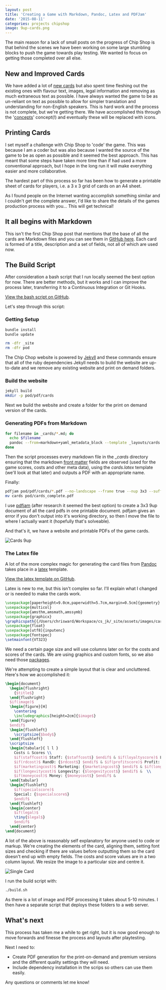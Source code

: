 ```yaml
---
layout: post
title: 'Creating a Game with Markdown, Pandoc, Latex and PDFJam'
date: '2015-08-11'
categories: projects chipshop
image: 9up-cards.png
---
```


The main reason for a lack of small posts on the progress of Chip Shop is that behind the scenes we have been working on some large stumbling blocks to push the game towards play testing. We wanted to focus on getting those completed over all else.

## New and Improved Cards
We have added a lot of [new cards](http://chipshopgame.com/cards/) but also spent time fleshing out the existing ones with flavour text, images, legal information and removing as much extraneous text as possible. I have always wanted the game to be as un-reliant on text as possible to allow for simpler translation and understanding for non-English speakers. This is hard work and the process is not complete, but we're getting there. We have accomplished this through the '[concepts](http://chipshopgame.com/manual/)' concept(!) and eventually these will be replaced with icons.

## Printing Cards
I set myself a challenge with Chip Shop to 'code' the game. This was because I am a coder but was also because I wanted the source of the game to be as open as possible and it seemed the best approach. This has meant that some steps have taken more time than if had used a more conventional approach, but I hope in the long run it will make everything easier and more collaborative.

The hardest part of this process so far has been how to generate a printable sheet of cards for players, i.e. a 3 x 3 grid of cards on an A4 sheet.

As I found people on the Internet wanting accomplish something similar and I couldn't get the complete answer, I'd like to share the details of the games production process with you... This will get technical!

## It all begins with Markdown
This isn't the first Chip Shop post that mentions that the base of all the cards are Markdown files and you can see them in [GitHub here](https://github.com/GregariousMammal/Chip-Shop/tree/master/_cards). Each card is formed of a title, description and a set of fields, not all of which are used now.

## The Build Script
After consideration a bash script that I run locally seemed the best option for now. There are better methods, but it works and I can improve the process later, transferring it to a Continuous Integration or Git Hooks.

[View the bash script on GitHub](https://github.com/GregariousMammal/Chip-Shop/blob/master/build.sh).

Let's step through this script:

### Getting Setup

```bash
bundle install
bundle update

rm -dfr _site
rm -dfr pod
```

The Chip Chop website is powered by [Jekyll](http://jekyllrb.com) and these commands ensure that all of the ruby dependencies Jekyll needs to build the website are up-to-date and we remove any existing website and print on demand folders.

### Build the website

```bash
jekyll build
mkdir -p pod/pdf/cards
```

Next we build the website and create a folder for the print on demand version of the cards.

### Generating PDFs from Markdown

```bash
for filename in _cards/*.md; do
  echo $filename
  pandoc --from=markdown+yaml_metadata_block --template _layouts/cards.latex -o pod/pdf/cards/"$(basename "$filename" .md)".pdf --latex-engine=xelatex $filename
done
```

Then the script processes every markdown file in the __cards_ directory ensuring that the markdown [front matter](http://jekyllrb.com/docs/frontmatter/) fields are observed (used for the game scores, costs and other meta data), using the _cards.latex_ template (we'll look at that later) and outputs a PDF with an appropriate name.

Finally:

```bash
pdfjam pod/pdf/cards/*.pdf --no-landscape --frame true --nup 3x3 --suffix complete --outfile ./cards.pdf
mv cards pod/cards_complete.pdf
```

I use [pdfjam](http://www2.warwick.ac.uk/fac/sci/statistics/staff/academic-research/firth/software/pdfjam/) (after research it seemed the best option) to create a 3x3 9up document of all the card pdfs in one printable document. pdfjam gives an error if you don't output into it's working directory, so then I move the file to where I actually want it (hopefully that's solveable).

And that's it, we have a website and printable PDFs of the game cards.

![Cards 9up](/images/9up-cards.png)

### The Latex file
A lot of the more complex magic for generating the card files from [Pandoc](http://pandoc.org/) takes place in a [latex](http://www.latex-project.org/) template.

[View the latex template on GitHub](https://github.com/GregariousMammal/Chip-Shop/blob/master/_layouts/cards.latex).

Latex is new to me, but this isn't complex so far. I'll explain what I changed or is needed to make the cards work.

```latex
\usepackage[paperheight=9.0cm,paperwidth=5.7cm,margin=0.5cm]{geometry}
\usepackage{multicol}
\usepackage{amsthm,amsmath,amssymb}
\usepackage{graphicx}
\graphicspath{{/Users/chrisward/Workspace/cs_jk/_site/assets/images/cards/}}
\usepackage{float}
\usepackage[utf8]{inputenc}
\usepackage{fontspec}
\setmainfont{VT323}
```

We need a certain page size and will use columns later on for the costs and scores of the cards. We are using graphics and custom fonts, so we also need those [packages](https://en.wikibooks.org/wiki/LaTeX/Package_Reference).

We're attempting to create a simple layout that is clear and uncluttered. Here's how we accomplished it:

```latex
\begin{document}
  \begin{flushright}
    {$title$}
  \end{flushright}
  $if(image)$
  \begin{figure}[H]
    \centering
    \includegraphics[height=2cm]{$image$}
  \end{figure}
  $endif$
  \begin{flushleft}
    \scriptsize{$body$}
  \end{flushleft}
  \scriptsize
  \begin{tabular}{ l l }
    Costs & Scores \\
    $if(staffcost)$ Staff: {$staffcost$} $endif$ & $if(loyaltyscore)$ Loyalty: {$loyaltyscore$} $endif$ \\
    $if(rdcost)$ RandD: {$rdcost$} $endif$ & $if(profitscore)$ Profit: {$profitscore$} for {$profitlength$} turns $endif$ \\
    $if(marketingcost)$ Marketing: {$marketingcost$} $endif$ & $if(longevityscore)$ Longevity: {$longevityscore$} $endif$ \\
    $if(longevitycost)$ Longevity: {$longevitycost$} $endif$ &  \\
    $if(moneycost)$ Money: {$moneycost$} $endif$ &
  \end{tabular}
  \begin{flushleft}
    $if(specialscore)$
    Special: {$specialscore$}
    $endif$
  \end{flushleft}
  \begin{center}
    $if(legal)$
    \tiny{$legal$}
    $endif$
  \end{center}
\end{document}
```

A lot of the above is reasonably self explanatory for anyone used to code or markup. We're creating the elements of the card, aligning them, setting font sizes and checking if there are values before outputting them so the card doesn't end up with empty fields. The costs and score values are in a two column layout. We resize the image to a particular size and centre it.

![Single Card](/images/single-card.png)

I run the build script with:

```bash
./build.sh
```

As there is a lot of image and PDF processing it takes about 5-10 minutes. I then have a separate script that deploys these folders to a web server.

## What's next
This process has taken me a while to get right, but it is now good enough to move forwards and finesse the process and layouts after playtesting.

Next I need to:
<ul>

<li>Create PDF generation for the print-on-demand and premium versions and the different quality settings they will need.

<li>Include dependency installation in the scrips so others can use them easily. </ul>

Any questions or comments let me know!
